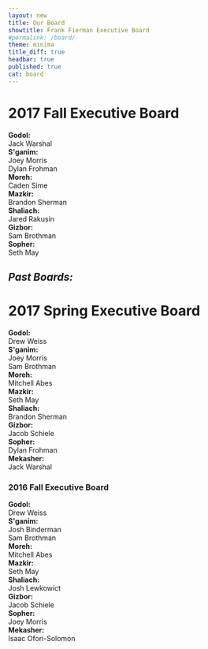 ```yaml
---
layout: new
title: Our Board
showtitle: Frank Fierman Executive Board
#permalink: /board/
theme: minima
title_diff: true
headbar: true
published: true
cat: board
---
```


# 2017 Fall Executive Board
**Godol:**  
Jack Warshal  
**S'ganim:**  
Joey Morris  
Dylan Frohman   
**Moreh:**  
Caden Sime  
**Mazkir:**  
Brandon Sherman  
**Shaliach:**  
Jared Rakusin  
**Gizbor:**  
Sam Brothman  
**Sopher:**  
Seth May  



## _Past Boards:_  

# 2017 Spring Executive Board  
**Godol:**  
Drew Weiss  
**S'ganim:**  
Joey Morris  
Sam Brothman  
**Moreh:**  
Mitchell Abes  
**Mazkir:**  
Seth May  
**Shaliach:**  
Brandon Sherman  
**Gizbor:**  
Jacob Schiele  
**Sopher:**  
Dylan Frohman  
**Mekasher:**  
Jack Warshal  


### 2016 Fall Executive Board

**Godol:**  
Drew Weiss  
**S'ganim:**  
Josh Binderman  
Sam Brothman  
**Moreh:**  
Mitchell Abes  
**Mazkir:**  
Seth May  
**Shaliach:**  
Josh Lewkowict  
**Gizbor:**  
Jacob Schiele  
**Sopher:**  
Joey Morris  
**Mekasher:**  
Isaac Ofori-Solomon
